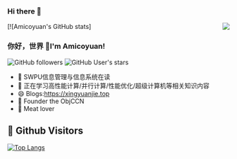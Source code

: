 ### Hi there 👋
[![Amicoyuan's GitHub stats]<img align="right" src="https://github-readme-stats.vercel.app/api?username=Amicoyuan&show_icons=true&theme=dark">

### 你好，世界 👋I'm Amicoyuan!
![GitHub followers](https://img.shields.io/github/followers/Amicoyuan?style=social)   ![GitHub User's stars](https://img.shields.io/github/stars/Amicoyuan?style=social)
- 🔭 SWPU信息管理与信息系统在读
- 🌱 正在学习高性能计算/并行计算/性能优化/超级计算机等相关知识内容
- 😄 Blogs:https://xingyuanjie.top
- :ram: Founder the ObjCCN
- :meat_on_bone: Meat lover
## &#x1f92b; Github Visitors


[![Top Langs](https://profile-counter.glitch.me/Amicoyuan/count.svg)](https://github.com/Amicoyuan)
<!--
**Amicoyuan/Amicoyuan** is a ✨ _special_ ✨ repository because its `README.md` (this file) appears on your GitHub profile.

Here are some ideas to get you started:

- 🔭 I’m currently working on ...
- 🌱 I’m currently learning ...
- 👯 I’m looking to collaborate on ...
- 🤔 I’m looking for help with ...
- 💬 Ask me about ...
- 📫 How to reach me: ...
- 😄 Pronouns: ...
- ⚡ Fun fact: ...
-->
